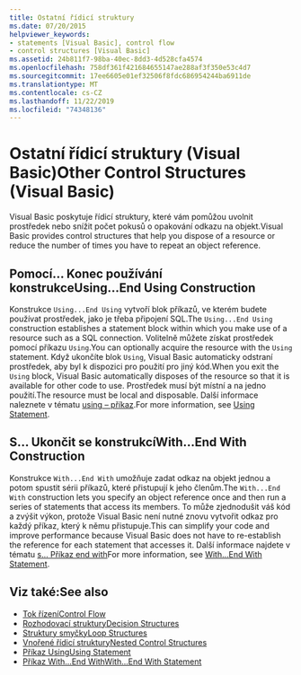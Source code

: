 ```yaml
---
title: Ostatní řídicí struktury
ms.date: 07/20/2015
helpviewer_keywords:
- statements [Visual Basic], control flow
- control structures [Visual Basic]
ms.assetid: 24b811f7-98ba-40ec-8dd3-4d528cfa4574
ms.openlocfilehash: 758df361f421684655147ae288af3f350e53c4d7
ms.sourcegitcommit: 17ee6605e01ef32506f8fdc686954244ba6911de
ms.translationtype: MT
ms.contentlocale: cs-CZ
ms.lasthandoff: 11/22/2019
ms.locfileid: "74348136"
---
```

# <a name="other-control-structures-visual-basic"></a><span data-ttu-id="ed010-102">Ostatní řídicí struktury (Visual Basic)</span><span class="sxs-lookup"><span data-stu-id="ed010-102">Other Control Structures (Visual Basic)</span></span>
<span data-ttu-id="ed010-103">Visual Basic poskytuje řídicí struktury, které vám pomůžou uvolnit prostředek nebo snížit počet pokusů o opakování odkazu na objekt.</span><span class="sxs-lookup"><span data-stu-id="ed010-103">Visual Basic provides control structures that help you dispose of a resource or reduce the number of times you have to repeat an object reference.</span></span>  
  
## <a name="usingend-using-construction"></a><span data-ttu-id="ed010-104">Pomocí... Konec používání konstrukce</span><span class="sxs-lookup"><span data-stu-id="ed010-104">Using...End Using Construction</span></span>  
 <span data-ttu-id="ed010-105">Konstrukce `Using...End Using` vytvoří blok příkazů, ve kterém budete používat prostředek, jako je třeba připojení SQL.</span><span class="sxs-lookup"><span data-stu-id="ed010-105">The `Using...End Using` construction establishes a statement block within which you make use of a resource such as a SQL connection.</span></span> <span data-ttu-id="ed010-106">Volitelně můžete získat prostředek pomocí příkazu `Using`.</span><span class="sxs-lookup"><span data-stu-id="ed010-106">You can optionally acquire the resource with the `Using` statement.</span></span> <span data-ttu-id="ed010-107">Když ukončíte blok `Using`, Visual Basic automaticky odstraní prostředek, aby byl k dispozici pro použití pro jiný kód.</span><span class="sxs-lookup"><span data-stu-id="ed010-107">When you exit the `Using` block, Visual Basic automatically disposes of the resource so that it is available for other code to use.</span></span> <span data-ttu-id="ed010-108">Prostředek musí být místní a na jedno použití.</span><span class="sxs-lookup"><span data-stu-id="ed010-108">The resource must be local and disposable.</span></span> <span data-ttu-id="ed010-109">Další informace naleznete v tématu [using – příkaz](../../../../visual-basic/language-reference/statements/using-statement.md).</span><span class="sxs-lookup"><span data-stu-id="ed010-109">For more information, see [Using Statement](../../../../visual-basic/language-reference/statements/using-statement.md).</span></span>  
  
## <a name="withend-with-construction"></a><span data-ttu-id="ed010-110">S... Ukončit se konstrukcí</span><span class="sxs-lookup"><span data-stu-id="ed010-110">With...End With Construction</span></span>  
 <span data-ttu-id="ed010-111">Konstrukce `With...End With` umožňuje zadat odkaz na objekt jednou a potom spustit sérii příkazů, které přistupují k jeho členům.</span><span class="sxs-lookup"><span data-stu-id="ed010-111">The `With...End With` construction lets you specify an object reference once and then run a series of statements that access its members.</span></span> <span data-ttu-id="ed010-112">To může zjednodušit váš kód a zvýšit výkon, protože Visual Basic není nutné znovu vytvořit odkaz pro každý příkaz, který k němu přistupuje.</span><span class="sxs-lookup"><span data-stu-id="ed010-112">This can simplify your code and improve performance because Visual Basic does not have to re-establish the reference for each statement that accesses it.</span></span> <span data-ttu-id="ed010-113">Další informace najdete v tématu [s... Příkaz end with](../../../../visual-basic/language-reference/statements/with-end-with-statement.md)</span><span class="sxs-lookup"><span data-stu-id="ed010-113">For more information, see [With...End With Statement](../../../../visual-basic/language-reference/statements/with-end-with-statement.md).</span></span>  
  
## <a name="see-also"></a><span data-ttu-id="ed010-114">Viz také:</span><span class="sxs-lookup"><span data-stu-id="ed010-114">See also</span></span>

- [<span data-ttu-id="ed010-115">Tok řízení</span><span class="sxs-lookup"><span data-stu-id="ed010-115">Control Flow</span></span>](../../../../visual-basic/programming-guide/language-features/control-flow/index.md)
- [<span data-ttu-id="ed010-116">Rozhodovací struktury</span><span class="sxs-lookup"><span data-stu-id="ed010-116">Decision Structures</span></span>](../../../../visual-basic/programming-guide/language-features/control-flow/decision-structures.md)
- [<span data-ttu-id="ed010-117">Struktury smyčky</span><span class="sxs-lookup"><span data-stu-id="ed010-117">Loop Structures</span></span>](../../../../visual-basic/programming-guide/language-features/control-flow/loop-structures.md)
- [<span data-ttu-id="ed010-118">Vnořené řídicí struktury</span><span class="sxs-lookup"><span data-stu-id="ed010-118">Nested Control Structures</span></span>](../../../../visual-basic/programming-guide/language-features/control-flow/nested-control-structures.md)
- [<span data-ttu-id="ed010-119">Příkaz Using</span><span class="sxs-lookup"><span data-stu-id="ed010-119">Using Statement</span></span>](../../../../visual-basic/language-reference/statements/using-statement.md)
- [<span data-ttu-id="ed010-120">Příkaz With...End With</span><span class="sxs-lookup"><span data-stu-id="ed010-120">With...End With Statement</span></span>](../../../../visual-basic/language-reference/statements/with-end-with-statement.md)
